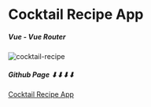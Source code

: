 # Cocktail Recipe App

##### Vue - Vue Router


![cocktail-recipe](https://user-images.githubusercontent.com/70384088/195586771-91911c99-4adb-4e46-a108-1401bdb36e4c.PNG)

##### Github Page ⬇⬇⬇⬇
[Cocktail Recipe App](https://emreliman.github.io/cocktailrecipe/)

